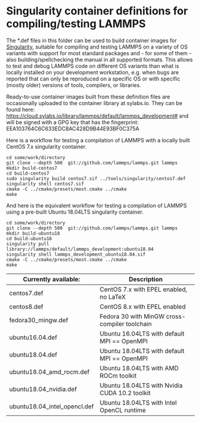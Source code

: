 # Singularity container definitions for compiling/testing LAMMPS

The *.def files in this folder can be used to build container images
for [Singularity](https://sylabs.io), suitable for compiling and testing
LAMMPS on a variety of OS variants with support for most standard
packages and - for some of them - also building/spellchecking the manual
in all supported formats. This allows to test and debug LAMMPS code on
different OS variants than what is locally installed on your development
workstation, e.g. when bugs are reported that can only be reproduced on
a specific OS or with specific (mostly older) versions of tools,
compilers, or libraries.

Ready-to-use container images built from these definition files are
occasionally uploaded to the container library at sylabs.io. They
can be found here: https://cloud.sylabs.io/library/lammps/default/lammps_development#
and will be signed with a GPG key that has the fingerprint:
EEA103764C6C633EDC8AC428D9B44E93BF0C375A

Here is a workflow for testing a compilation of LAMMPS with a locally
built CentOS 7.x singularity container.

```
cd some/work/directory
git clone --depth 500  git://github.com/lammps/lammps.git lammps
mkdir build-centos7
cd build-centos7
sudo singularity build centos7.sif ../tools/singularity/centos7.def
singularity shell centos7.sif
cmake -C ../cmake/presets/most.cmake ../cmake
make
```

And here is the equivalent workflow for testing a compilation of LAMMPS
using a pre-built Ubuntu 18.04LTS singularity container.

```
cd some/work/directory
git clone --depth 500  git://github.com/lammps/lammps.git lammps
mkdir build-ubuntu18
cd build-ubuntu18
singularity pull library://lammps/default/lammps_development:ubuntu18.04
singularity shell lammps_development_ubuntu18.04.sif
cmake -C ../cmake/presets/most.cmake ../cmake
make
```

| Currently available:           | Description                                    |
| ------------------------------ | ---------------------------------------------- |
| centos7.def                    | CentOS 7.x with EPEL enabled, no LaTeX         |
| centos8.def                    | CentOS 8.x with EPEL enabled                   |
| fedora30_mingw.def             | Fedora 30 with MinGW cross-compiler toolchain  |
| ubuntu16.04.def                | Ubuntu 16.04LTS with default MPI == OpenMPI    |
| ubuntu18.04.def                | Ubuntu 18.04LTS with default MPI == OpenMPI    |
| ubuntu18.04_amd_rocm.def       | Ubuntu 18.04LTS with AMD ROCm toolkit          |
| ubuntu18.04_nvidia.def         | Ubuntu 18.04LTS with Nvidia CUDA 10.2 toolkit  |
| ubuntu18.04_intel_opencl.def   | Ubuntu 18.04LTS with Intel OpenCL runtime      |
